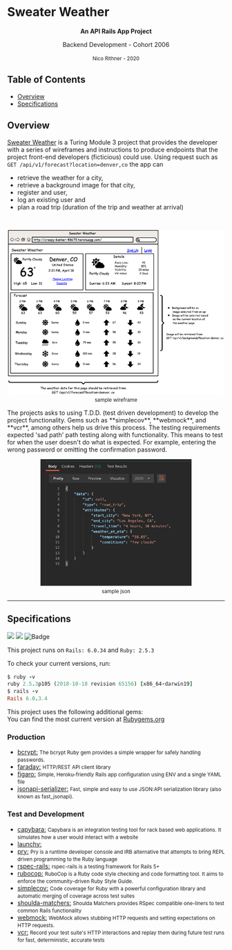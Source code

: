 # Sweater Weather

<div align="center">
  <p><strong>An API Rails App Project</strong></p>
  <p> Backend Development - Cohort 2006</p>
  <small>Nico Rithner - 2020</small>
</div>

## Table of Contents

- [Overview](#overview)
- [Specifications](#specifications)

## Overview

[Sweater Weather](https://backend.turing.io/module3/projects/sweater_weather/requirements) is a Turing Module 3 project that provides the developer with a series of wireframes and instructions to produce endpoints that the project front-end developers (ficticious) could use.
Using request such as `GET /api/v1/forecast?location=denver,co` the app can

- retrieve the weather for a city,
- retrieve a background image for that city,
- register and user,
- log an existing user and
- plan a road trip (duration of the trip and weather at arrival)

<br/>

<p align="center">
<img src="wireframe_example.png" width="500"><br/>
<small>sample wireframe</small>
<p>

<p align="left">
The projects asks to using T.D.D. (test driven development) to develop the project functionality. Gems such as **simplecov**, **webmock**, and **vcr**, among others help us drive this process.
The testing requirements expected 'sad path' path testing along with functionality. This means to test for when the user doesn't do what is expected. For example, entering the wrong password or omitting the confirmation password.
</p>

<p align="center">
<img src="json_example.png" width="350"><br/>
<small>sample json</small>
</p>

<hr>

## Specifications

![](https://img.shields.io/badge/Rails-6.0.3.4-informational?style=flat&logo=<LOGO_NAME>&logoColor=white&color=4e03fc) ![](https://img.shields.io/badge/Ruby-2.5.3-informational?style=flat&logo=<LOGO_NAME>&logoColor=white&color=fc0324) ![Badge](https://marcgrimme.github.io/simplecov-small-badge/badges/coverage_badge_total.svg) 

This project runs on `Rails: 6.0.34` and `Ruby: 2.5.3`<br/>

To check your current versions, run:
```ruby
$ ruby -v
ruby 2.5.3p105 (2018-10-18 revision 65156) [x86_64-darwin19]
$ rails -v
Rails 6.0.3.4
```

This project uses the following additional gems:<br/>
You can find the most current version at [Rubygems.org](https://rubygems.org/)

### Production

<ul>
<li><a href="https://rubygems.org/gems/bcrypt">bcrypt:</a> <small> The bcrypt Ruby gem provides a simple wrapper for safely handling passwords.</small></li>
<li><a href="https://rubygems.org/gems/faraday">faraday:</a> <small>HTTP/REST API client library</small></li>
<li><a href="https://rubygems.org/gems/figaro">figaro:</a> <small>Simple, Heroku-friendly Rails app configuration using ENV and a single YAML file</small></li>
<li><a href="https://rubygems.org/gems/jsonapi-serializer">jsonapi-serializer:</a> <small>Fast, simple and easy to use JSON:API serialization library (also known as fast_jsonapi).</small></li>
</ul>

### Test and Development

<ul>
<li><a href="https://rubygems.org/gems/capybara">capybara:</a> <small>Capybara is an integration testing tool for rack based web applications. It simulates how a user would interact with a website</small></li>
<li><a href="url">launchy:</a> <small></small></li>
<li><a href="https://rubygems.org/gems/pry">pry:</a> <small>Pry is a runtime developer console and IRB alternative that attempts to bring REPL driven programming to the Ruby language </small></li>
<li><a href="https://rubygems.org/gems/rspec-rails">rspec-rails:</a> <small>rspec-rails is a testing framework for Rails 5+</small></li>
<li><a href="https://rubygems.org/gems/rubocop">rubocop:</a> <small>RuboCop is a Ruby code style checking and code formatting tool. It aims to enforce the community-driven Ruby Style Guide.</small></li>
<li><a href="https://rubygems.org/gems/simplecov">simplecov:</a> <small>Code coverage for Ruby with a powerful configuration library and automatic merging of coverage across test suites</small></li>
<li><a href="https://rubygems.org/gems/shoulda-matchers">shoulda-matchers:</a> <small>Shoulda Matchers provides RSpec compatible one-liners to test common Rails functionality</small></li>
<li><a href="https://rubygems.org/gems/webmock">webmock:</a> <small>WebMock allows stubbing HTTP requests and setting expectations on HTTP requests.</small></li>
<li><a href="https://rubygems.org/gems/vcr">vcr:</a> <small>Record your test suite's HTTP interactions and replay them during future test runs for fast, deterministic, accurate tests</small></li>
</ul>








